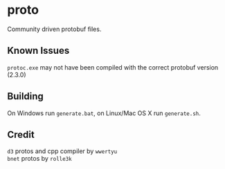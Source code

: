 # proto

Community driven protobuf files.

## Known Issues

`protoc.exe` may not have been compiled with the correct protobuf version (2.3.0)  

## Building

On Windows run `generate.bat`, on Linux/Mac OS X run `generate.sh`.

## Credit
`d3` protos and cpp compiler by `wwertyu`  
`bnet` protos by `rolle3k`